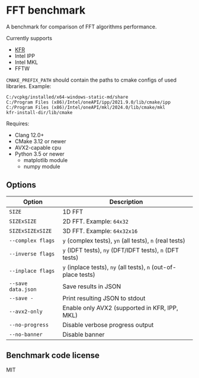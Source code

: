 # FFT benchmark
A benchmark for comparison of FFT algorithms performance.

Currently supports 
* [KFR](https://github.com/kfrlib/kfr)
* Intel IPP
* Intel MKL
* FFTW

`CMAKE_PREFIX_PATH` should contain the paths to cmake configs of used libraries.
Example:
```
C:/vcpkg/installed/x64-windows-static-md/share
C:/Program Files (x86)/Intel/oneAPI/ipp/2021.9.0/lib/cmake/ipp
C:/Program Files (x86)/Intel/oneAPI/mkl/2024.0/lib/cmake/mkl
kfr-install-dir/lib/cmake
```

Requires:
* Clang 12.0+
* CMake 3.12 or newer
* AVX2-capable cpu
* Python 3.5 or newer
  * matplotlib module
  * numpy module

## Options

| Option             | Description                                                     |
|--------------------|-----------------------------------------------------------------|
| `SIZE`             | 1D FFT                                                          |
| `SIZExSIZE`        | 2D FFT. Example: `64x32`                                        |
| `SIZExSIZExSIZE`   | 3D FFT. Example: `64x32x16`                                     |
| `--complex flags`  | `y` (complex tests), `yn` (all tests), `n` (real tests)         |
| `--inverse flags`  | `y` (IDFT tests), `ny` (DFT/IDFT tests), `n` (DFT tests)        |
| `--inplace flags`  | `y` (inplace tests), `ny` (all tests), `n` (out-of-place tests) |
| `--save data.json` | Save results in JSON                                            |
| `--save -`         | Print resulting JSON to stdout                                  |
| `--avx2-only`      | Enable only AVX2 (supported in KFR, IPP, MKL)                   |
| `--no-progress`    | Disable verbose progress output                                 |
| `--no-banner`      | Disable banner                                                  |

## Benchmark code license

MIT
